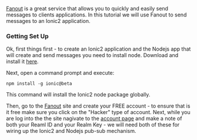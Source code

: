 [Fanout](https://fanout.io/) is a great service that allows you to quickly and easily send messages to clients applications. In this tutorial we will use Fanout to send messages to an Ionic2 application.

### Getting Set Up

Ok, first things first - to create an Ionic2 application and the Nodejs app that will create and send messages you need to install node. Download and install it [here](https://nodejs.org/). 

Next, open a command prompt and execute:

```
npm install -g ionic@beta
```
This command will install the Ionic2 node package globally. 

Then, go to the [Fanout](https://fanout.io/) site and create your FREE account - to ensure that is it free make sure you click on the "Hacker" type of account. Next, while you are log into the the site nagivate to the [account page](https://fanout.io/account/panel/) and make a note of both your Reaml ID and your Realm Key - we will need both of these for wiring up the Ionic2 and Nodejs pub-sub mechanism. 